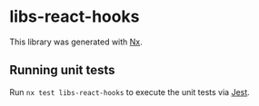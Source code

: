 # libs-react-hooks

This library was generated with [Nx](https://nx.dev).

## Running unit tests

Run `nx test libs-react-hooks` to execute the unit tests via [Jest](https://jestjs.io).
